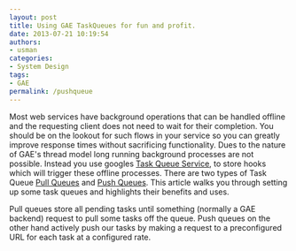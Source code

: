 ```yaml
--- 
layout: post
title: Using GAE TaskQueues for fun and profit. 
date: 2013-07-21 10:19:54
authors: 
- usman
categories: 
- System Design
tags:
- GAE
permalink: /pushqueue
---
```


Most web services have background operations that can be handled offline and the requesting client does not need to wait for their completion. You should be on the lookout for such flows in your service so you can greatly improve response times without sacrificing functionality. Dues to the nature of GAE's thread model long running background processes are not possible. Instead you use googles [Task Queue Service](https://developers.google.com/appengine/docs/java/taskqueue/), to store hooks which will trigger these offline processes. There are two types of Task Queue [Pull Queues](https://developers.google.com/appengine/docs/java/taskqueue/overview-pull) and [Push Queues](https://developers.google.com/appengine/docs/java/taskqueue/overview-push). This article walks you through setting up some task queues and  highlights their benefits and uses. 

Pull queues store all pending tasks until something (normally a GAE backend) request to pull some tasks off the queue. Push queues on the other hand actively push our tasks by making a request to a preconfigured URL for each task at a configured rate. 